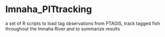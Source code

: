 # Imnaha_PITtracking
a set of R scripts to load tag observations from PTAGIS, track tagged fish throughout the Imnaha River and to summarize results
